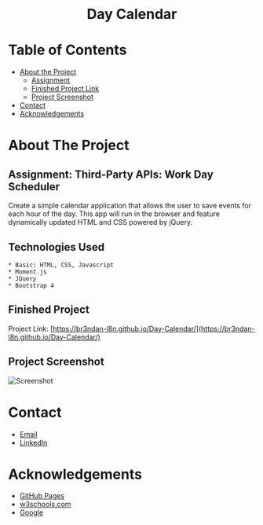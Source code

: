 <!-- PROJECT LOGO -->
<br />
<p align="center">
  <h1 align="center">Day Calendar</h1>
</p>



<!-- TABLE OF CONTENTS -->
# Table of Contents
* [About the Project](#about-the-project)
    * [Assignment](#assignment)
    * [Finished Project Link](#finished-project)
    * [Project Screenshot](#project-screenshot)
* [Contact](#contact)
* [Acknowledgements](#acknowledgements)



<!-- ABOUT THE PROJECT -->
# About The Project

## Assignment: Third-Party APIs: Work Day Scheduler

Create a simple calendar application that allows the user to save events for each hour of the day. This app will run in the browser and feature dynamically updated HTML and CSS powered by jQuery.


## Technologies Used
    * Basic: HTML, CSS, Javascript
    * Moment.js
    * JQuery
    * Bootstrap 4


## Finished Project
Project Link: [https://br3ndan-l8n.github.io/Day-Calendar/](https://br3ndan-l8n.github.io/Day-Calendar/)


## Project Screenshot

![Screenshot](Assets/Images/screencapture-br3ndan-l8n-github-io-Day-Calendar-2020-07-24-20_37_43.png)



<!-- CONTACT -->
# Contact
* [Email](BR3NDAN.L8N@gmail.com)
* [LinkedIn](https://www.linkedin.com/in/brendan-leighton-ab5944113/)

<!-- ACKNOWLEDGEMENTS -->
# Acknowledgements
* [GitHub Pages](https://pages.github.com)
* [w3schools.com](https://www.w3schools.com/)
* [Google](https://www.google.com/)
